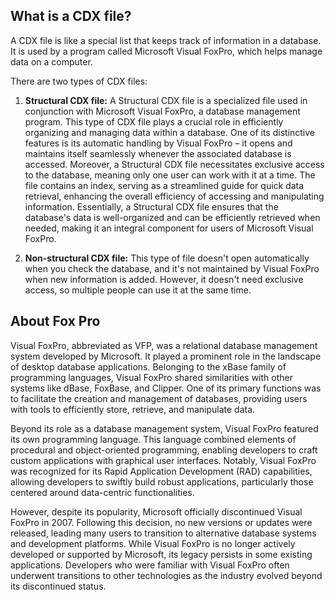 ## What is a CDX file?

A CDX file is like a special list that keeps track of information in a database. It is used by a program called Microsoft Visual FoxPro, which helps manage data on a computer.

There are two types of CDX files:

1. **Structural CDX file:** A Structural CDX file is a specialized file used in conjunction with Microsoft Visual FoxPro, a database management program. This type of CDX file plays a crucial role in efficiently organizing and managing data within a database. One of its distinctive features is its automatic handling by Visual FoxPro – it opens and maintains itself seamlessly whenever the associated database is accessed. Moreover, a Structural CDX file necessitates exclusive access to the database, meaning only one user can work with it at a time. The file contains an index, serving as a streamlined guide for quick data retrieval, enhancing the overall efficiency of accessing and manipulating information. Essentially, a Structural CDX file ensures that the database's data is well-organized and can be efficiently retrieved when needed, making it an integral component for users of Microsoft Visual FoxPro.

2. **Non-structural CDX file:** This type of file doesn't open automatically when you check the database, and it's not maintained by Visual FoxPro when new information is added. However, it doesn't need exclusive access, so multiple people can use it at the same time.

## About Fox Pro

Visual FoxPro, abbreviated as VFP, was a relational database management system developed by Microsoft. It played a prominent role in the landscape of desktop database applications. Belonging to the xBase family of programming languages, Visual FoxPro shared similarities with other systems like dBase, FoxBase, and Clipper. One of its primary functions was to facilitate the creation and management of databases, providing users with tools to efficiently store, retrieve, and manipulate data.

Beyond its role as a database management system, Visual FoxPro featured its own programming language. This language combined elements of procedural and object-oriented programming, enabling developers to craft custom applications with graphical user interfaces. Notably, Visual FoxPro was recognized for its Rapid Application Development (RAD) capabilities, allowing developers to swiftly build robust applications, particularly those centered around data-centric functionalities.

However, despite its popularity, Microsoft officially discontinued Visual FoxPro in 2007. Following this decision, no new versions or updates were released, leading many users to transition to alternative database systems and development platforms. While Visual FoxPro is no longer actively developed or supported by Microsoft, its legacy persists in some existing applications. Developers who were familiar with Visual FoxPro often underwent transitions to other technologies as the industry evolved beyond its discontinued status.



